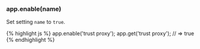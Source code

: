<h3 id='app.enable'>app.enable(name)</h3>

Set setting `name` to `true`.

{% highlight js %}
app.enable('trust proxy');
app.get('trust proxy');
// => true
{% endhighlight %}
